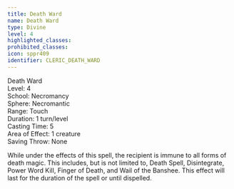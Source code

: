 ```yaml
---
title: Death Ward
name: Death Ward
type: Divine
level: 4
highlighted_classes: 
prohibited_classes: 
icon: sppr409
identifier: CLERIC_DEATH_WARD
---
```

Death Ward  
Level: 4  
School: Necromancy  
Sphere: Necromantic  
Range: Touch  
Duration: 1 turn/level  
Casting Time: 5  
Area of Effect: 1 creature  
Saving Throw: None  
  
While under the effects of this spell, the recipient is immune to all forms of death magic. This includes, but is not limited to, Death Spell, Disintegrate, Power Word Kill, Finger of Death, and Wail of the Banshee. This effect will last for the duration of the spell or until dispelled.  

